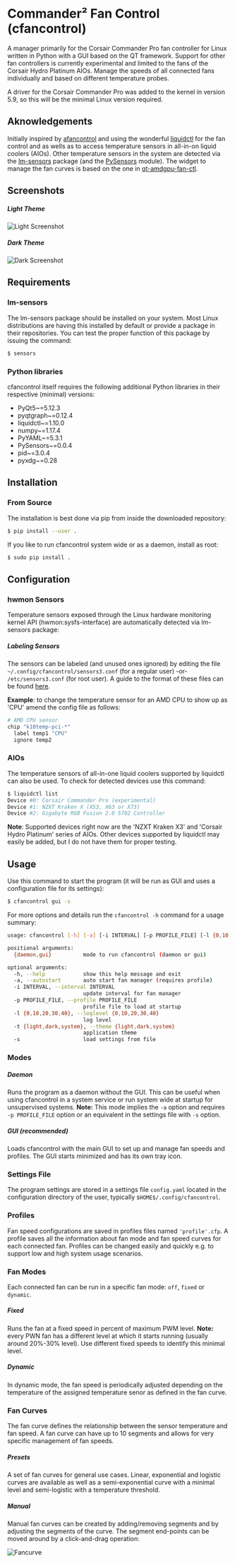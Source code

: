 # Commander² Fan Control (cfancontrol)

A manager primarily for the Corsair Commander Pro fan controller for Linux written in Python with a GUI based on the QT framework.
Support for other fan controllers is currently experimental and limited to the fans of the Corsair Hydro Platinum AIOs.
Manage the speeds of all connected fans individually and based on different temperature probes.

A driver for the Corsair Commander Pro was added to the kernel in version 5.9, so this will be the minimal Linux version required.

## Aknowledgements

Initially inspired by [afancontrol](https://github.com/KostyaEsmukov/afancontrol) and using the wonderful [liquidctl](https://github.com/liquidctl/liquidctl) for the fan control and as wells as to access temperature sensors in all-in-on liquid coolers (AIOs). Other temperature sensors in the system are detected via the [lm-sensors](https://hwmon.wiki.kernel.org/lm_sensors) package (and the [PySensors](https://pypi.org/project/PySensors/) module). The widget to manage the fan curves is based on the one in [qt-amdgpu-fan-ctl](https://github.com/wepiha/qt-amdgpu-fan-ctl).

## Screenshots

##### Light Theme

<img src=".github/screenshot_light_small.png" alt="Light Screenshot" />

##### Dark Theme

<img src=".github/screenshot_dark_small.png" alt="Dark Screenshot"/>

## Requirements

### lm-sensors

The lm-sensors package should be installed on your system. Most Linux distributions are having this installed by default or provide a package in their repositories. You can test the proper function of this package by issuing the command:

```bash
$ sensors
```

### Python libraries

cfancontrol itself requires the following additional Python libraries in their respective (minimal) versions:

- PyQt5~=5.12.3
- pyqtgraph~=0.12.4
- liquidctl~=1.10.0
- numpy~=1.17.4
- PyYAML~=5.3.1
- PySensors~=0.0.4
- pid~=3.0.4
- pyxdg~=0.28

## Installation

### From Source

The installation is best done via pip from inside the downloaded repository:

```bash
$ pip install --user .
```

If you like to run cfancontrol system wide or as a daemon, install as root:

```bash
$ sudo pip install .
```

## Configuration

### hwmon Sensors

Temperature sensors exposed through the Linux hardware monitoring kernel API (hwmon:sysfs-interface) are automatically detected via lm-sensors package:

##### Labeling Sensors

The sensors can be labeled (and unused ones ignored) by editing the file `~/.config/cfancontrol/sensors3.conf` (for a regular user) -or-  `/etc/sensors3.conf` (for root user). A guide to the format of these files can be found [here](https://linux.die.net/man/5/sensors3.conf).

**Example**: to change the temperature sensor for an AMD CPU to show up as 'CPU' amend the config file as follows:

```bash
# AMD CPU sensor
chip "k10temp-pci-*"
  label temp1 "CPU"
  ignore temp2
```

### AIOs

The temperature sensors of all-in-one liquid coolers supported by liquidctl can also be used. To check for detected devices use this command:

```bash
$ liquidctl list
Device #0: Corsair Commander Pro (experimental)
Device #1: NZXT Kraken X (X53, X63 or X73)
Device #2: Gigabyte RGB Fusion 2.0 5702 Controller
```

**Note**: Supported devices right now are the 'NZXT Kraken X3' and 'Corsair Hydro Platinum' series of AIOs. Other devices supported by liquidctl may easily be added, but I do not have them for proper testing.

## Usage

Use this command to start the program (it will be run as GUI and uses a configuration file for its settings):

```bash
$ cfancontrol gui -s
```

For more options and details run the `cfancontrol -h` command for a usage summary:

```bash
usage: cfancontrol [-h] [-a] [-i INTERVAL] [-p PROFILE_FILE] [-l {0,10,20,30,40}] [-t {light,dark,system}] [-s] {daemon,gui}

positional arguments:
  {daemon,gui}          mode to run cfancontrol (daemon or gui)

optional arguments:
  -h, --help            show this help message and exit
  -a, --autostart       auto start fan manager (requires profile)
  -i INTERVAL, --interval INTERVAL
                        update interval for fan manager
  -p PROFILE_FILE, --profile PROFILE_FILE
                        profile file to load at startup
  -l {0,10,20,30,40}, --loglevel {0,10,20,30,40}
                        log level
  -t {light,dark,system}, --theme {light,dark,system}
                        application theme
  -s                    load settings from file
```

### Modes

##### Daemon

Runs the program as a daemon without the GUI. This can be useful when using cfancontrol in a system service or run system wide at startup for unsupervised systems. **Note:** This mode implies the `-a` option and requires `-p PROFILE_FILE` option or an equivalent in the settings file with `-s` option.

##### GUI (recommended)

Loads cfancontrol with the main GUI to set up and manage fan speeds and profiles. The GUI starts minimized and has its own tray icon.

### Settings File

The program settings are stored in a settings file `config.yaml` located in the configuration directory of the user, typically `$HOME$/.config/cfancontrol`.

### Profiles

Fan speed configurations are saved in profiles files named `'profile'.cfp`. A profile saves all the information about fan mode and fan speed curves for each connected fan. Profiles can be changed easily and quickly e.g. to support low and high system usage scenarios.

### Fan Modes

Each connected fan can be run in a specific fan mode: `off`, `fixed` or `dynamic`.

##### Fixed

Runs the fan at a fixed speed in percent of maximum PWM level. **Note:** every PWN fan has a different level at which it starts running (usually around 20%-30% level). Use different fixed speeds to identify this minimal level.

##### Dynamic

In dynamic mode, the fan speed is periodically adjusted depending on the temperature of the assigned temperature senor as defined in the fan curve.

### Fan Curves

The fan curve defines the relationship between the sensor temperature and fan speed. A fan curve can have up to 10 segments and allows for very specific management of fan speeds.

##### Presets

A set of fan curves for general use cases. Linear, exponential and logistic curves are available as well as a semi-exponential curve with a minimal level and semi-logistic with a temperature threshold.

##### Manual

Manual fan curves can be created by adding/removing segments and by adjusting the segments of the curve. The segment end-points can be moved around by a click-and-drag operation:

![Fancurve](.github/screenshot_fancurve.png)
